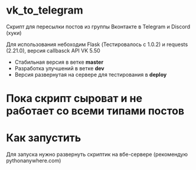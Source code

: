 # vk_to_telegram
Скрипт для пересылки постов из группы Вконтакте в Telegram и Discord (хуки)

Для использования небоходим Flask (Тестировалось c 1.0.2) и requests (2.21.0), версия callbasck API VK 5.50

- Стабильная версия в ветке **master**
- Разработка улучшений в ветке **dev**
- Версия развернутая на сервере для тестирования в **deploy**



# Пока скрипт сыроват и не работает со всеми типами постов 

# Как запустить
Для запуска нужно развернуть скриптик на вбе-сервере (рекомендую pythonanywhere.com)
